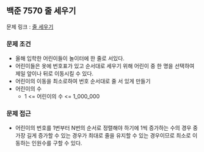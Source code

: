 ## 백준 7570 줄 세우기

문제 링크 : [줄 세우기](https://www.acmicpc.net/problem/7570)

### 문제 조건

- 올해 입학한 어린이들이 놀이터에 한 줄로 서있다.
- 어린이들은 옷에 번호표가 있고 순서대로 세우기 위해 어린이 중 한 명을 선택하여 제일 앞이나 뒤로 이동시킬 수 있다.
- 어린이의 이동을 최소로하여 번호 순서대로 줄 서 있게 만들기
- 어린이의 수 
  - 1 <= 어린이의 수 <= 1_000_000

### 문제 접근
- 어린이의 번호를 1번부터 N번의 순서로 정렬해야 하기에 1씩 증가하는 수의 경우 중 가장 길게 증가할 수 있는 경우가 최대로 줄을 유지할 수 있는 경우이므로 최소로 이동하는 인원수를 구할 수 있다.